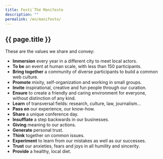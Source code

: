 ```yaml
---
title: Festi`Thé Manifesto
description: ""
permalink: /en/manifesto/
---
```


<section class="section">
<div class="wrapper" markdown="1">

# {{ page.title }}

These are the values we share and convey:

* **Immersion** every year in a different city to meet local actors.
* **To be** an event at human scale, with less than 150 participants.
* **Bring together** a community of diverse participants to build a common web culture.
* **Promote** mixity, self-organization and working in small groups.
* **Invite** inspirational, creative and fun people through our curation.
* **Ensure** to create a friendly and caring environment for everyone, without distinction of any kind.
* **Learn** of transversal fields: research, culture, law, journalism...
* **Pass on** our experience, our know-how.
* **Share** a unique conference day.
* **Insufflate** a step backwards in our businesses.
* **Giving** meaning to our actions.
* **Generate** personal trust.
* **Think** together on common issues.
* **Experiment** to learn from our mistakes as well as our successes.
* **Trust** our anxieties, fears and joys in all humility and sincerity.
* **Provide** a healthy, local diet.

</div>
</section>
